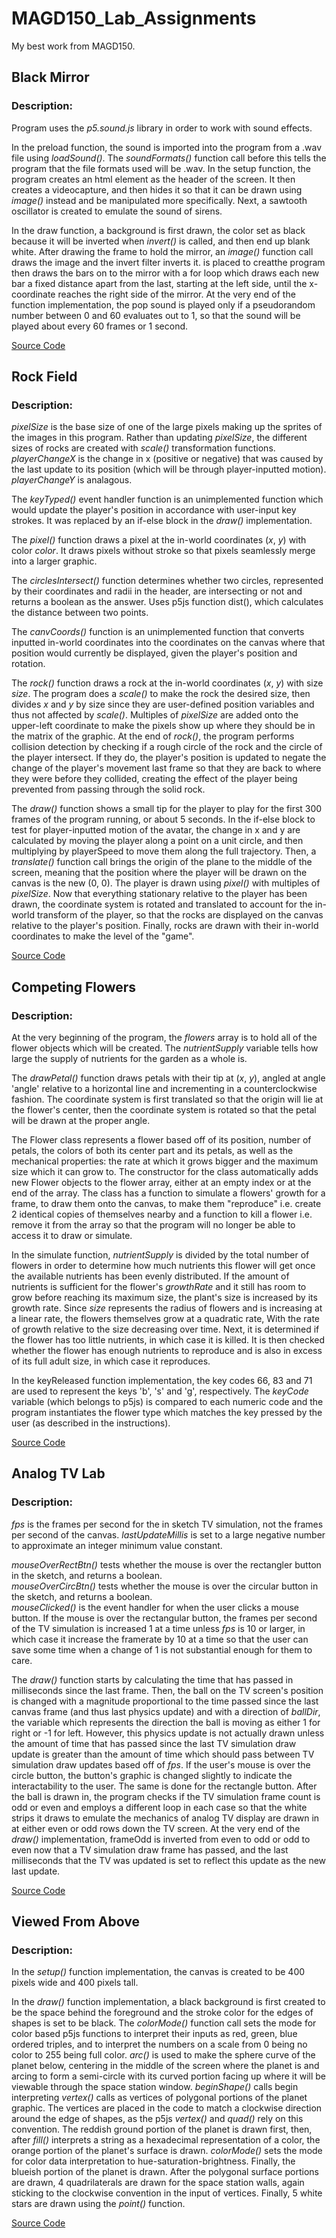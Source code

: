 # MAGD150_Lab_Assignments
My best work from MAGD150.







## Black Mirror


### Description:

Program uses the *p5.sound.js* library in order to work with sound effects.  
  
  
  
  
  In the preload function, the sound is imported into the program from a .wav file using *loadSound()*. The *soundFormats()* function call before this tells the program that the file formats used will be .wav. In the setup function, the program creates an html element as the header of the screen. It then creates a videocapture, and then hides it so that it can be drawn using *image()* instead and be manipulated more specifically. Next, a sawtooth oscillator is created to emulate the sound of sirens.  
  
  In the draw function, a background is first drawn, the color set as black because it will be inverted when *invert()* is called, and then end up blank white. After drawing the frame to hold the mirror, an *image()* function call draws the image and the invert filter inverts it. is placed to creatthe program then draws the bars on to the mirror with a for loop which draws each new bar a fixed distance apart from the last, starting at the left side, until the x-coordinate reaches the right side of the mirror. At the very end of the function implementation, the pop sound is played only if a pseudorandom number between 0 and 60 evaluates out to 1, so that the sound will be played about every 60 frames or 1 second. 


[Source Code](https://github.com/ajcurrie-a11y/MAGD150_Lab_Assignments/tree/main/f20magd150lab09_currie/sketch.js)  


## Rock Field


### Description:

  *pixelSize* is the base size of one of the large pixels making up the sprites of the images in this program. Rather than updating *pixelSize*, the different sizes of rocks are created with *scale()* transformation functions. *playerChangeX* is the change in x (positive or negative) that was caused by the last update to its position (which will be through player-inputted motion). *playerChangeY* is analagous.  
  
  The *keyTyped()* event handler function is an unimplemented function which would update the player's position in accordance with user-input key strokes. It was replaced by an if-else block in the *draw()* implementation.  
  
  The *pixel()* function draws a pixel at the in-world coordinates (*x*, *y*) with color *color*. It draws pixels without stroke so that pixels seamlessly merge into a larger graphic.  
  
  The *circlesIntersect()* function determines whether two circles, represented by their coordinates and radii in the header, are intersecting or not and returns a boolean as the answer. Uses p5js function dist(), which calculates the distance between two points.    
  
  The *canvCoords()* function is an unimplemented function that converts inputted in-world coordinates into the coordinates on the canvas where that position would currently be displayed, given the player's position and rotation.    
  
  The *rock()* function draws a rock at the in-world coordinates (*x*, *y*) with size *size*. The program does a *scale()* to make the rock the desired size, then divides *x* and *y* by size since they are user-defined position variables and thus not affected by *scale()*. Multiples of *pixelSize* are added onto the upper-left coordinate to make the pixels show up where they should be in the matrix of the graphic. At the end of *rock()*, the program performs collision detection by checking if a rough circle of the rock and the circle of the player intersect. If they do, the player's position is updated to negate the change of the player's movement last frame so that they are back to where they were before they collided, creating the effect of the player being prevented from passing through the solid rock.  
  
  The *draw()* function shows a small tip for the player to play for the first 300 frames of the program running, or about 5 seconds. In the if-else block to test for player-inputted motion of the avatar, the change in x and y are calculated by moving the player along a point on a unit circle, and then multiplying by playerSpeed to move them along the full trajectory. Then, a *translate()* function call brings the origin of the plane to the middle of the screen, meaning that the position where the player will be drawn on the canvas is the new (0, 0). The player is drawn using *pixel()* with multiples of *pixelSize*. Now that everything stationary relative to the player has been drawn, the coordinate system is rotated and translated to account for the in-world transform of the player, so that the rocks are displayed on the canvas relative to the player's position. Finally, rocks are drawn with their in-world coordinates to make the level of the "game".  


[Source Code](https://github.com/ajcurrie-a11y/MAGD150_Lab_Assignments/tree/main/f20magd150lab06_currie/sketch.js)  


## Competing Flowers


### Description:

  At the very beginning of the program, the *flowers* array is to hold all of the flower objects which will be created. The *nutrientSupply* variable tells how large the supply of nutrients for the garden as a whole is.  
  
  The *drawPetal()* function draws petals with their tip at (*x*, *y*), angled at angle 'angle' relative to a horizontal line and incrementing in a counterclockwise fashion. The coordinate system is first translated so that the origin will lie at the flower's center, then the coordinate system is rotated so that the petal will be drawn at the proper angle.  
  
  The Flower class represents a flower based off of its position, number of petals, the colors of both its center part and its petals, as well as the mechanical properties: the rate at which it grows bigger and the maximum size which it can grow to. The constructor for the class automatically adds new Flower objects to the flower array, either at an empty index or at the end of the array. The class has a function to simulate a flowers' growth for a frame, to draw them onto the canvas, to make them "reproduce" i.e. create 2 identical copies of themselves nearby and a function to kill a flower i.e. remove it from the array so that the program will no longer be able to access it to draw or simulate.  
  
  In the simulate function, *nutrientSupply* is divided by the total number of flowers in order to determine how much nutrients this flower will get once the available nutrients has been evenly distributed. If the amount of nutrients is sufficient for the flower's *growthRate* and it still has room to grow before reaching its maximum size, the plant's size is increased by its growth rate. Since *size* represents the radius of flowers and is increasing at a linear rate, the flowers themselves grow at a quadratic rate, With the rate of growth relative to the size decreasing over time. Next, it is determined if the flower has too little nutrients, in which case it is killed. It is then checked whether the flower has enough nutrients to reproduce and is also in excess of its full adult size, in which case it reproduces.  
  
  In the keyReleased function implementation, the key codes 66, 83 and 71 are used to represent the keys 'b', 's' and 'g', respectively. The *keyCode* variable (which belongs to p5js) is compared to each numeric code and the program instantiates the flower type which matches the key pressed by the user (as described in the instructions).  


[Source Code](https://github.com/ajcurrie-a11y/MAGD150_Lab_Assignments/tree/main/f20magd150lab07_currie/sketch.js)  


## Analog TV Lab


### Description:

  *fps* is the frames per second for the in sketch TV simulation, not the frames per second of the canvas. *lastUpdateMillis* is set to a large negative number to approximate an integer minimum value constant.  
  
  *mouseOverRectBtn()* tests whether the mouse is over the rectangler button in the sketch, and returns a boolean.  
  *mouseOverCircBtn()* tests whether the mouse is over the circular button in the sketch, and returns a boolean.  
  *mouseClicked()* is the event handler for when the user clicks a mouse button. If the mouse is over the rectangular button, the frames per second of the TV simulation is increased 1 at a time unless *fps* is 10 or larger, in which case it increase the framerate by 10 at a time so that the user can save some time when a change of 1 is not substantial enough for them to care.  
  
  The *draw()* function starts by calculating the time that has passed in milliseconds since the last frame. Then, the ball on the TV screen's position is changed with a magnitude proportional to the time passed since the last canvas frame (and thus last physics update) and with a direction of *ballDir*, the variable which represents the direction the ball is moving as either 1 for right or -1 for left. However, this physics update is not actually drawn unless the amount of time that has passed since the last TV simulation draw update is greater than the amount of time which should pass between TV simulation draw updates based off of *fps*. If the user's mouse is over the circle button, the button's graphic is changed slightly to indicate the interactability to the user. The same is done for the rectangle button. After the ball is drawn in, the program checks if the TV simulation frame count is odd or even and employs a different loop in each case so that the white strips it draws to emulate the mechanics of analog TV display are drawn in at either even or odd rows down the TV screen. At the very end of the *draw()* implementation, frameOdd is inverted from even to odd or odd to even now that a TV simulation draw frame has passed, and the last milliseconds that the TV was updated is set to reflect this update as the new last update.


[Source Code](https://github.com/ajcurrie-a11y/MAGD150_Lab_Assignments/tree/main/f20magd150lab05_currie/sketch.js)


## Viewed From Above


### Description:

  In the *setup()* function implementation, the canvas is created to be 400 pixels wide and 400 pixels tall.  
  
  In the *draw()* function implementation, a black background is first created to be the space behind the foreground and the stroke color for the edges of shapes is set to be black. The *colorMode()* function call sets the mode for color based p5js functions to interpret their inputs as red, green, blue ordered triples, and to interpret the numbers on a scale from 0 being no color to 255 being full color. *arc()* is used to make the sphere curve of the planet below, centering in the middle of the screen where the planet is and arcing to form a semi-circle with its curved portion facing up where it will be viewable through the space station window. *beginShape()* calls begin interpreting *vertex()* calls as vertices of polygonal portions of the planet graphic. The vertices are placed in the code to match a clockwise direction around the edge of shapes, as the p5js *vertex()* and *quad()* rely on this convention. The reddish ground portion of the planet is drawn first, then, after *fill()* interprets a string as a hexadecimal representation of a color, the orange portion of the planet's surface is drawn. *colorMode()* sets the mode for color data interpretation to hue-saturation-brightness. Finally, the blueish portion of the planet is drawn. After the polygonal surface portions are drawn, 4 quadrilaterals are drawn for the space station walls, again sticking to the clockwise convention in the input of vertices. Finally, 5 white stars are drawn using the *point()* function.  
  


[Source Code](https://github.com/ajcurrie-a11y/MAGD150_Lab_Assignments/tree/main/f20magd150lab02_currie/sketch.js)
